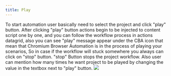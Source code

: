 ```yaml
---
title: Play
---
```


To start automation user basically need to select the project and click "play" button. After clicking "play" button actions begin to be injected to content script one by one, and you can follow the workflow process in actions datagrid, also you can see "play" message appear under the CBA icon that mean that Chromium Browser Automation is in the process of playing your scenarios, So in case if the workflow will stuck somewhere you always can click on "stop" button. "stop" Button stops the project workflow. Also user can mention how many times he want project to be played by changing the value in the textbox next to "play" button. ![](/sites/default/files/play-times.jpg)